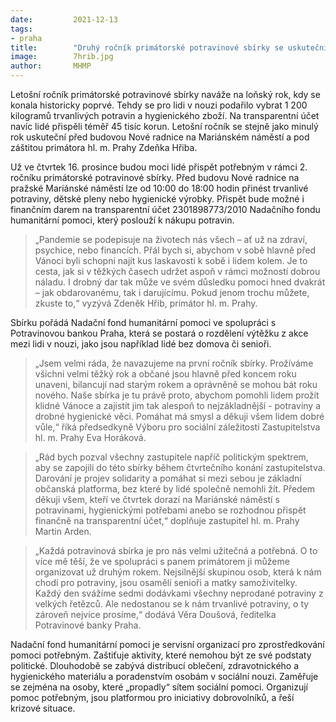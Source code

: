 ```yaml
---
date:         2021-12-13
tags:        
- praha
title:        "Druhý ročník primátorské potravinové sbírky se uskuteční ve čtvrtek 16. prosince na Mariánském náměstí"
image: 	      7hrib.jpg
author:       MHMP
---
```

 
Letošní ročník primátorské potravinové sbírky naváže na loňský rok, kdy se konala historicky poprvé. Tehdy se pro lidi v nouzi podařilo vybrat 1 200 kilogramů trvanlivých potravin a hygienického zboží. Na transparentní účet navíc lidé přispěli téměř 45 tisíc korun. Letošní ročník se stejně jako minulý rok uskuteční před budovou Nové radnice na Mariánském náměstí a pod záštitou primátora hl. m. Prahy Zdeňka Hřiba. 

Už ve čtvrtek 16. prosince budou moci lidé přispět potřebným v rámci 2. ročníku primátorské potravinové sbírky. Před budovu Nové radnice na pražské Mariánské náměstí lze od 10:00 do 18:00 hodin přinést trvanlivé potraviny, dětské pleny nebo hygienické výrobky. Přispět bude možné i finančním darem na transparentní účet 2301898773/2010 Nadačního fondu humanitární pomoci, který poslouží k nákupu potravin. 

> „Pandemie se podepisuje na životech nás všech – ať už na zdraví, psychice, nebo financích. Přál bych si, abychom v sobě hlavně před Vánoci byli schopni najít kus laskavosti k sobě i lidem kolem. Je to cesta, jak si v těžkých časech udržet aspoň v rámci možností dobrou náladu. I drobný dar tak může ve svém důsledku pomoci hned dvakrát – jak obdarovanému, tak i darujícímu. Pokud jenom trochu můžete, zkuste to,“ vyzývá Zdeněk Hřib, primátor hl. m. Prahy.  

Sbírku pořádá Nadační fond humanitární pomoci ve spolupráci s Potravinovou bankou Praha, která se postará o rozdělení výtěžku z akce mezi lidi v nouzi, jako jsou například lidé bez domova či senioři.

> „Jsem velmi ráda, že navazujeme na první ročník sbírky. Prožíváme všichni velmi těžký rok a občané jsou hlavně před koncem roku unaveni, bilancují nad starým rokem a oprávněně se mohou bát roku nového. Naše sbírka je tu právě proto, abychom pomohli lidem prožít klidné Vánoce a zajistit jim tak alespoň to nejzákladnější - potraviny a drobné hygienické věci. Pomáhat má smysl a děkuji všem lidem dobré vůle,“ říká předsedkyně Výboru pro sociální záležitosti Zastupitelstva hl. m. Prahy Eva Horáková. 

> „Rád bych pozval všechny zastupitele napříč politickým spektrem, aby se zapojili do této sbírky během čtvrtečního konání zastupitelstva. Darování je projev solidarity a pomáhat si mezi sebou je základní občanská platforma, bez které by lidé společně nemohli žít. Předem děkuji všem, kteří ve čtvrtek dorazí na Mariánské náměstí s potravinami, hygienickými potřebami anebo se rozhodnou přispět finančně na transparentní účet,“ doplňuje zastupitel hl. m. Prahy Martin Arden. 

> „Každá potravinová sbírka je pro nás velmi užitečná a potřebná. O to více mě těší, že ve spolupráci s panem primátorem ji můžeme organizovat už druhým rokem. Nejsilnější skupinou osob, která k nám chodí pro potraviny, jsou osamělí senioři a matky samoživitelky. Každý den svážíme sedmi dodávkami všechny neprodané potraviny z velkých řetězců. Ale nedostanou se k nám trvanlivé potraviny, o ty zároveň nejvíce prosíme,“ dodává Věra Doušová, ředitelka Potravinové banky Praha. 

Nadační fond humanitární pomoci je servisní organizací pro zprostředkování pomoci potřebným. Zaštiťuje aktivity, které nemohou být ze své podstaty politické. Dlouhodobě se zabývá distribucí oblečení, zdravotnického a hygienického materiálu a poradenstvím osobám v sociální nouzi. Zaměřuje se zejména na osoby, které „propadly“ sítem sociální pomoci. Organizují pomoc potřebným, jsou platformou pro iniciativy dobrovolníků, a řeší krizové situace. 

